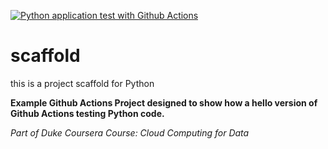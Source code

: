 [![Python application test with Github Actions](https://github.com/lvallejomendez/python_scaffold/actions/workflows/main.yml/badge.svg)](https://github.com/lvallejomendez/python_scaffold/actions/workflows/main.yml)

# scaffold
this is a project scaffold for Python

**Example Github Actions Project designed to show how a hello version of Github Actions testing Python code.**

*Part of Duke Coursera Course: Cloud Computing for Data*
